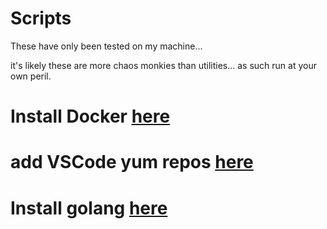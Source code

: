 # Scripts

These have only been tested on my machine...

it's likely these are more chaos monkies than utilities... as such run at your own peril.

# Install Docker [here](fedora/packages/docker/get_docker.sh)

# add VSCode yum repos [here](fedora/packages/vscode/add_vscode_repo.sh)

# Install golang [here](fedora/util/go/install_go.sh)
